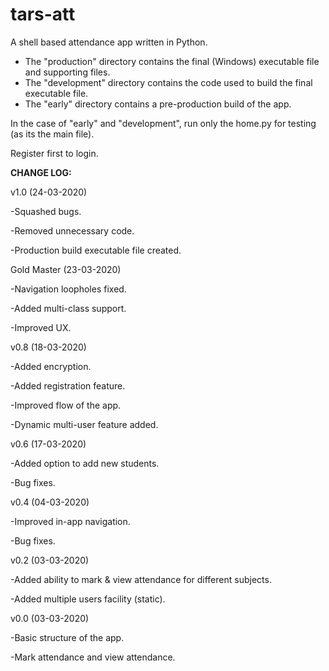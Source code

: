 # tars-att
A shell based attendance app written in Python.
<ul>
<li>The "production" directory contains the final (Windows) executable file and supporting files.</li>

<li>The "development" directory contains the code used to build the final executable file.</li>

<li>The "early" directory contains a pre-production build of the app.</li>
</ul>
In the case of "early" and "development", run only the home.py for testing (as its the main file).

Register first to login. 

<strong>CHANGE LOG:</strong>

v1.0 (24-03-2020)

-Squashed bugs.

-Removed unnecessary code.

-Production build executable file created.

Gold Master (23-03-2020)

-Navigation loopholes fixed.

-Added multi-class support.

-Improved UX.

v0.8 (18-03-2020)

-Added encryption.

-Added registration feature.

-Improved flow of the app.

-Dynamic multi-user feature added. 



v0.6 (17-03-2020)

-Added option to add new students.

-Bug fixes.


v0.4 (04-03-2020)

-Improved in-app navigation.

-Bug fixes.


v0.2 (03-03-2020)

-Added ability to mark & view attendance for different subjects.

-Added multiple users facility (static).


v0.0 (03-03-2020)

-Basic structure of the app.

-Mark attendance and view attendance.
